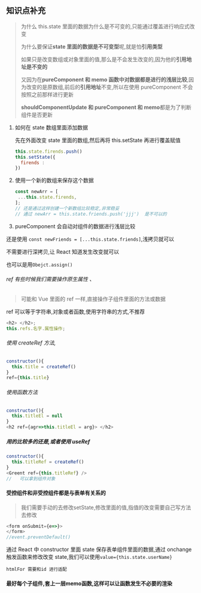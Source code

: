 ## 知识点补充

> 为什么 this.state 里面的数据为什么是不可变的,只能通过覆盖进行响应式改变
>
> 为什么要保证**state 里面的数据是不可变型**呢,就是怕**引用类型**
>
> 如果只是改变数组或对象里面的值,那么是不会发生改变的,因为他的**引用地址是不变的**
>
> 又因为在**pureComponent 和 memo 函数中对数据都是进行的浅层比较**,因为改变的是原数组,前后的**引用地址**不变,所以在使用 pureComponent 不会按照之前那样进行更新
>
> **shouldComponentUpdate 和 pureComponent 和 memo**都是为了判断组件是否更新

1. 如何在 state 数组里面添加数据

   先在外面改变 state 里面的数组,然后再将 this.setState 再进行覆盖赋值

   ```js
   this.state.firends.push()
   this.setState({
     firends :
   })
   ```

2. 使用一个新的数组来保存这个数据

   ```js
   const newArr = [
   	...this.state.firends,
   ];
   // 还是通过这样创建一个新数组比较稳定,非常稳妥
   // 通过 newArr = this.state.friends.push('jjj')  是不可以的
   ```

3. pureComponent 会自动对组件的数据进行浅层比较

还是使用 `const newFriends = [...this.state.friends]`,浅拷贝就可以

不需要进行深拷贝,让 React 知道发生改变就可以

也可以是用`Obejct.assign()`

###### ref 有些时候我们需要操作原生属性 、

> 可能和 Vue 里面的 ref 一样,直接操作子组件里面的方法或数据

ref 可以等于字符串,对象或者函数,使用字符串的方式,不推荐

```js
<h2> </h2>;
this.refs.名字.属性操作;
```

###### 使用 createRef 方法,

```js
constructor(){
  this.title = createRef()
}
ref={this.title}
```

###### 使用函数方法

```js
constructor(){
  this.titleEl = null
}
<h2 ref={agr=>this.titleEl = arg}> </h2>
```

##### 用的比较多的还是,或者使用 useRef

```js
constructor(){
  this.titleRef = createRef()
}
<Greent ref={this.titleRef} />
//   可以拿到组件对象
```

#### 受控组件和非受控组件都是与表单有关系的

> 我们需要手动的去修改setState,修改里面的值,指值的改变需要自己写方法去修改

```js
<form onSubmit={e=>}>
</form>
//event.preventDefault()
```

通过 React 中 constructor 里面 state 保存表单组件里面的数据,通过 onchange 触发函数来修改改变 state,我们可以使用`value={this.state.userName}`

`htmlFor 需要和id 进行适配`

#### 最好每个子组件,套上一层memo函数,这样可以让函数发生不必要的渲染

